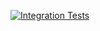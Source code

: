 [![Integration Tests](https://github.com/anton1ks96/RAT/actions/workflows/test-rat.yml/badge.svg)](https://github.com/anton1ks96/RAT/actions/workflows/test-rat.yml)
